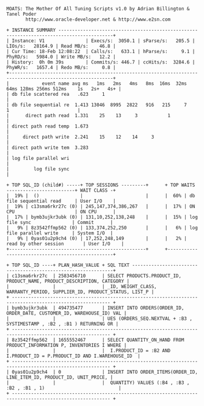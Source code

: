     
    
    MOATS: The Mother Of All Tuning Scripts v1.0 by Adrian Billington & Tanel Poder
           http://www.oracle-developer.net & http://www.e2sn.com
    
    + INSTANCE SUMMARY ------------------------------------------------------------------------------------------+
    | Instance: V1               | Execs/s:  3050.1 | sParse/s:   205.5 | LIOs/s:   28164.9 | Read MB/s:    46.8 |
    | Cur Time: 18-Feb 12:08:22  | Calls/s:   633.1 | hParse/s:     9.1 | PhyRD/s:   5984.0 | Write MB/s:   12.2 |
    | History:  0h 0m 39s        | Commits/s: 446.7 | ccHits/s:  3284.6 | PhyWR/s:   1657.4 | Redo MB/s:     0.8 |
    +------------------------------------------------------------------------------------------------------------+
    |            event name avg ms   1ms   2ms   4ms   8ms  16ms  32ms  64ms 128ms 256ms 512ms    1s   2s+   4s+ |
    | db file scattered rea   .623     1                                                                         |
    | db file sequential re  1.413 13046  8995  2822   916   215     7                 1                         |
    |      direct path read  1.331    25    13     3           1                                                 |
    | direct path read temp  1.673                                                                               |
    |     direct path write  2.241    15    12    14     3                                                       |
    | direct path write tem  3.283                                                                               |
    | log file parallel wri                                                                                      |
    |         log file sync                                                                                      |
    
    + TOP SQL_ID (child#) -----+ TOP SESSIONS ---------+      + TOP WAITS -------------------------+ WAIT CLASS -+
    |  19% |  ()               |                       |      |  60% | db file sequential read     | User I/O    |
    |  19% | c13sma6rkr27c (0) | 245,147,374,386,267   |      |  17% | ON CPU                      | ON CPU      |
    |  17% | bymb3ujkr3ubk (0) | 131,10,252,138,248    |      |  15% | log file sync               | Commit      |
    |   9% | 8z3542ffmp562 (0) | 133,374,252,250       |      |   6% | log file parallel write     | System I/O  |
    |   9% | 0yas01u2p9ch4 (0) | 17,252,248,149        |      |   2% | read by other session       | User I/O    |
    +--------------------------------------------------+      +--------------------------------------------------+
    
    + TOP SQL_ID ----+ PLAN_HASH_VALUE + SQL TEXT ---------------------------------------------------------------+
    | c13sma6rkr27c  | 2583456710      | SELECT PRODUCTS.PRODUCT_ID, PRODUCT_NAME, PRODUCT_DESCRIPTION, CATEGORY |
    |                |                 | _ID, WEIGHT_CLASS, WARRANTY_PERIOD, SUPPLIER_ID, PRODUCT_STATUS, LIST_P |
    + ---------------------------------------------------------------------------------------------------------- +
    | bymb3ujkr3ubk  | 494735477       | INSERT INTO ORDERS(ORDER_ID, ORDER_DATE, CUSTOMER_ID, WAREHOUSE_ID) VAL |
    |                |                 | UES (ORDERS_SEQ.NEXTVAL + :B3 , SYSTIMESTAMP , :B2 , :B1 ) RETURNING OR |
    + ---------------------------------------------------------------------------------------------------------- +
    | 8z3542ffmp562  | 1655552467      | SELECT QUANTITY_ON_HAND FROM PRODUCT_INFORMATION P, INVENTORIES I WHERE |
    |                |                 |  I.PRODUCT_ID = :B2 AND I.PRODUCT_ID = P.PRODUCT_ID AND I.WAREHOUSE_ID  |
    + ---------------------------------------------------------------------------------------------------------- +
    | 0yas01u2p9ch4  | 0               | INSERT INTO ORDER_ITEMS(ORDER_ID, LINE_ITEM_ID, PRODUCT_ID, UNIT_PRICE, |
    |                |                 |  QUANTITY) VALUES (:B4 , :B3 , :B2 , :B1 , 1)                           |
    + ---------------------------------------------------------------------------------------------------------- +
    
    
